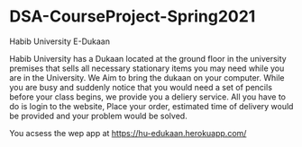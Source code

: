 # DSA-CourseProject-Spring2021
Habib University E-Dukaan

Habib University has a Dukaan located at the ground floor in the university premises that sells all necessary stationary items you may need while you are in the University. We Aim to bring the dukaan on your computer. While you are busy and suddenly notice that you would need a set of pencils before your class begins, we provide you a deliery service. 
All you have to do is login to the website, Place your order, estimated time of delivery would be provided and your problem would be solved. 

You acsess the wep app at https://hu-edukaan.herokuapp.com/

